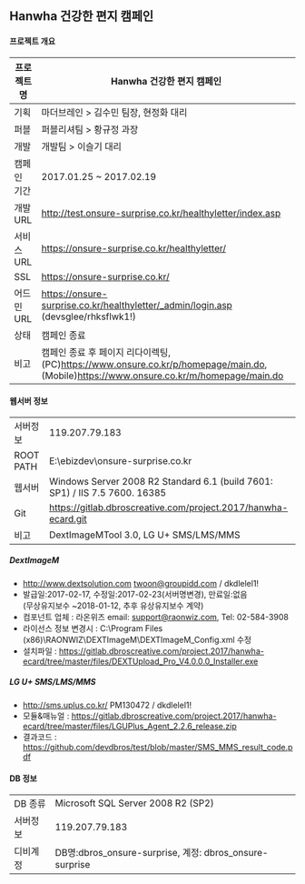 ## Hanwha 건강한 편지 캠페인


#### 프로젝트 개요    
| 프로젝트명 | Hanwha 건강한 편지 캠페인 |
| ------ | ------ |
| 기획 | 마더브레인 > 김수민 팀장, 현정화 대리 |
| 퍼블 | 퍼블리셔팀 > 황규정 과장 |
| 개발 | 개발팀 > 이슬기 대리 |
| 캠페인 기간 | 2017.01.25 ~ 2017.02.19 |
| 개발 URL | http://test.onsure-surprise.co.kr/healthyletter/index.asp |
| 서비스 URL | https://onsure-surprise.co.kr/healthyletter/ |
| SSL | https://onsure-surprise.co.kr/ |
| 어드민 URL | https://onsure-surprise.co.kr/healthyletter/_admin/login.asp (devsglee/rhksflwk1!)|
| 상태 | 캠페인 종료 |
| 비고 | 캠페인 종료 후 페이지 리다이렉팅, (PC)https://www.onsure.co.kr/p/homepage/main.do, (Mobile)https://www.onsure.co.kr/m/homepage/main.do |


#### 웹서버 정보
|  |  |
| ------ | ------ |
| 서버정보 | 119.207.79.183 |
| ROOT PATH | E:\ebizdev\onsure-surprise.co.kr |
| 웹서버 | Windows Server 2008 R2 Standard 6.1 (build 7601: SP1) / IIS 7.5 7600. 16385 |
| Git | https://gitlab.dbroscreative.com/project.2017/hanwha-ecard.git |
| 비고 | DextImageMTool 3.0, LG U+ SMS/LMS/MMS  

##### DextImageM  
- http://www.dextsolution.com  twoon@groupidd.com / dkdlelel1!
- 발급일:2017-02-17, 수정일:2017-02-23(서버명변경), 만료일:없음  
  (무상유지보수 ~2018-01-12, 추후 유상유지보수 계약)
- 컴포넌트 업체 : 라온위즈 email: support@raonwiz.com, Tel: 02-584-3908
- 라이선스 정보 변경시 : C:\Program Files (x86)\RAONWIZ\DEXTImageM\DEXTImageM_Config.xml 수정
- 설치파일 : https://gitlab.dbroscreative.com/project.2017/hanwha-ecard/tree/master/files/DEXTUpload_Pro_V4.0.0.0_Installer.exe  

##### LG U+ SMS/LMS/MMS  
- http://sms.uplus.co.kr/ PM130472 / dkdlelel1!
- 모듈&매뉴얼 : https://gitlab.dbroscreative.com/project.2017/hanwha-ecard/tree/master/files/LGUPlus_Agent_2.2.6_release.zip
- 결과코드 : https://github.com/devdbros/test/blob/master/SMS_MMS_result_code.pdf

#### DB 정보
|  |  |
| ------ | ------ |
| DB 종류 | Microsoft SQL Server 2008 R2 (SP2) |
| 서버정보 | 119.207.79.183 |
| 디비계정 | DB명:dbros_onsure-surprise, 계정: dbros_onsure-surprise|
